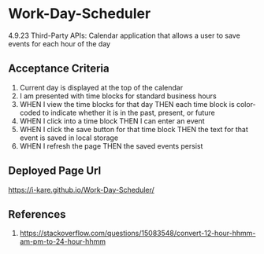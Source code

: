 # Work-Day-Scheduler
4.9.23 Third-Party APIs: Calendar application that allows a user to save events for each hour of the day

## Acceptance Criteria
1. Current day is displayed at the top of the calendar 
2. I am presented with time blocks for standard business hours 
3. WHEN I view the time blocks for that day THEN each time block is color-coded to indicate whether it is in the past, present, or future 
4. WHEN I click into a time block THEN I can enter an event 
5. WHEN I click the save button for that time block THEN the text for that event is saved in local storage
6. WHEN I refresh the page THEN the saved events persist 

## Deployed Page Url
https://i-kare.github.io/Work-Day-Scheduler/

## References
1. https://stackoverflow.com/questions/15083548/convert-12-hour-hhmm-am-pm-to-24-hour-hhmm
